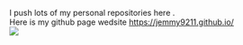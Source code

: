  I push lots of my personal repositories here  .   
Here is my github page wedsite https://jemmy9211.github.io/   
![](http://github-profile-summary-cards.vercel.app/api/cards/profile-details?username=jemmy9211&theme=zenburn)
